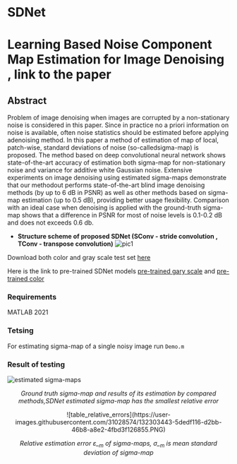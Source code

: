 # SDNet

# Learning Based Noise Component Map Estimation for Image Denoising , link to the paper

 ##  Abstract 
 Problem  of  image  denoising  when  images  are corrupted  by  a  non-stationary  noise  is  considered  in  this  paper. Since  in  practice  no  a  priori  information  on  noise  is  available, often   noise   statistics   should   be   estimated   before   applying   adenoising   method.   In   this   paper   a   method   of   estimation   of map  of  local,  patch-wise,  standard  deviations  of  noise  (so-calledsigma-map) is proposed. The method based on deep convolutional neural network shows state-of-the-art accuracy of estimation both sigma-map  for  non-stationary  noise  and  variance  for  additive white  Gaussian  noise.  Extensive  experiments  on  image  denoising  using  estimated  sigma-maps  demonstrate  that  our  methodout performs  state-of-the-art  blind  image  denoising  methods  (by up to 6 dB in PSNR) as well as other methods based on sigma-map estimation (up to 0.5 dB), providing better usage flexibility. Comparison  with  an  ideal  case  when  denoising  is  applied  with the ground-truth sigma-map shows that a difference in PSNR for most  of  noise  levels  is  0.1-0.2  dB  and  does  not  exceeds  0.6  db.
 
 + **Structure scheme of proposed SDNet (SConv - stride convolution , TConv - transpose convolution)**
![pic1](https://user-images.githubusercontent.com/31028574/132021861-0cbd4ba0-31d4-46c9-9ede-79c67e496010.PNG)
                                 
Download both color and gray scale test set [here](https://drive.google.com/file/d/1n1fjtjQd7tvuDO7M4hSaaf6d7W2xpHSR/view?usp=sharing)

Here is the link to pre-trained SDNet models [pre-trained gary scale](https://drive.google.com/file/d/1BUkK6Ul1supB_mcjfxeUVxWtZ6VBdjLk/view?usp=sharing) and [pre-trained color](https://drive.google.com/file/d/1na7CvWsk5CrmSHWbG3HQTJEcRplaOFgQ/view?usp=sharing)

### Requirements ###
MATLAB 2021

### Tetsing ###
For estimating  sigma-map of a single noisy image run ``` Demo.m ``` 

### Result of testing ###

![estimated sigma-maps](https://user-images.githubusercontent.com/31028574/132257177-94a00af8-fca9-424e-ac4f-8a9eafddfe33.PNG)
<p align="center">
<i> Ground truth sigma-map and results of its estimation by compared methods,SDNet estimated sigma-map has the smallest relative error </i>
</p>

<p align="center">
![table_relative_errors](https://user-images.githubusercontent.com/31028574/132303443-5dedf116-d2bb-46b8-a8e2-4fbd3f126855.PNG)
</p>

<p align="center">
<i> Relative estimation error ε_<sub>m</sub> of sigma-maps, σ_<sub>m</sub> is mean standard deviation of sigma-map </i>
</p>

  
